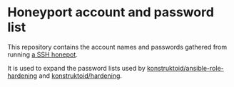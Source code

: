 # Honeyport account and password list

This repository contains the account names and passwords gathered from running
[a SSH honepot](https://github.com/konstruktoid/ansible-cowrie-rootless).

It is used to expand the password lists used by
[konstruktoid/ansible-role-hardening](https://github.com/konstruktoid/ansible-role-hardening/blob/master/templates/usr/share/dict/passwords.list.j2)
and [konstruktoid/hardening](https://github.com/konstruktoid/hardening/blob/master/misc/passwords.list).
